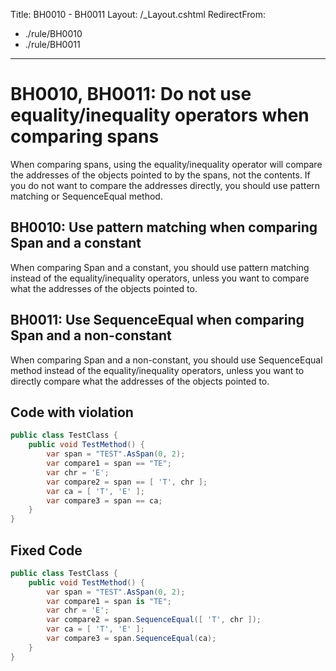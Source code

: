 Title: BH0010 - BH0011
Layout: /_Layout.cshtml
RedirectFrom:
- ./rule/BH0010
- ./rule/BH0011
---
# BH0010, BH0011: Do not use equality/inequality operators when comparing spans

When comparing spans, using the equality/inequality operator will compare the addresses of the objects pointed to by the spans, not the contents. If you do not want to compare the addresses directly, you should use pattern matching or SequenceEqual method.

## BH0010: Use pattern matching when comparing Span and a constant

When comparing Span and a constant, you should use pattern matching instead of the equality/inequality operators, unless you want to compare what the addresses of the objects pointed to.

## BH0011: Use SequenceEqual when comparing Span and a non-constant

When comparing Span and a non-constant, you should use SequenceEqual method instead of the equality/inequality operators, unless you want to directly compare what the addresses of the objects pointed to.

## Code with violation

```csharp
public class TestClass {
    public void TestMethod() {
        var span = "TEST".AsSpan(0, 2);
        var compare1 = span == "TE";
        var chr = 'E';
        var compare2 = span == [ 'T', chr ];
        var ca = [ 'T', 'E' ];
        var compare3 = span == ca;
    }
}
```

## Fixed Code

```csharp
public class TestClass {
    public void TestMethod() {
        var span = "TEST".AsSpan(0, 2);
        var compare1 = span is "TE";
        var chr = 'E';
        var compare2 = span.SequenceEqual([ 'T', chr ]);
        var ca = [ 'T', 'E' ];
        var compare3 = span.SequenceEqual(ca);
    }
}
```

